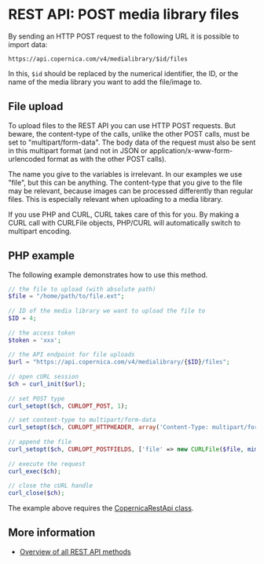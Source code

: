 # REST API: POST media library files

By sending an HTTP POST request to the following URL it is possible to import data:

`https://api.copernica.com/v4/medialibrary/$id/files`

In this, `$id` should be replaced by the numerical identifier, the ID, 
or the name of the media library you want to add the file/image to. 

## File upload
To upload files to the REST API you can use HTTP POST requests. But beware, the content-type of the calls, unlike the other POST calls, must be set to "multipart/form-data". The body data of the request must also be sent in this multipart format (and not in JSON or application/x-www-form-urlencoded format as with the other POST calls).

The name you give to the variables is irrelevant. In our examples we use "file", but this can be anything. The content-type that you give to the file may be relevant, because images can be processed differently than regular files. This is especially relevant when uploading to a media library.

If you use PHP and CURL, CURL takes care of this for you. By making a CURL call with CURLFile objects, PHP/CURL will automatically switch to multipart encoding.

## PHP example

The following example demonstrates how to use this method.

```php
// the file to upload (with absolute path)
$file = "/home/path/to/file.ext";
 
// ID of the media library we want to upload the file to
$ID = 4;
 
// the access token 
$token = 'xxx';
 
// the API endpoint for file uploads
$url = "https://api.copernica.com/v4/medialibrary/{$ID}/files";
 
// open cURL session
$ch = curl_init($url);
 
// set POST type
curl_setopt($ch, CURLOPT_POST, 1);

// set content-type to multipart/form-data
curl_setopt($ch, CURLOPT_HTTPHEADER, array('Content-Type: multipart/form-data'));
 
// append the file
curl_setopt($ch, CURLOPT_POSTFIELDS, ['file' => new CURLFile($file, mime_content_type($file)]);
 
// execute the request
curl_exec($ch);
 
// close the cURL handle
curl_close($ch);
```

The example above requires the [CopernicaRestApi class](rest-php).

## More information

* [Overview of all REST API methods](rest-api)
